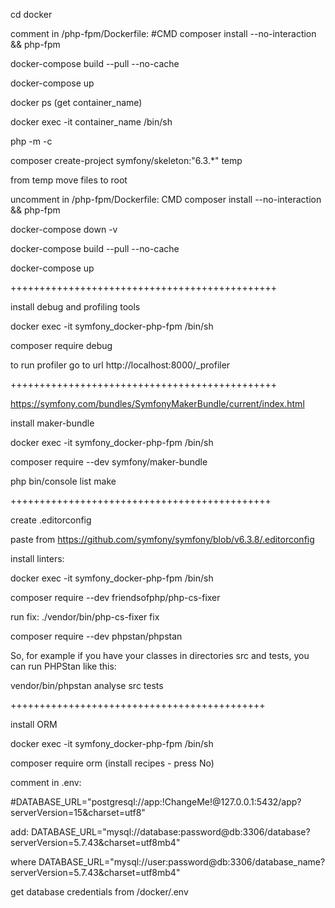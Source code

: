 cd docker

comment in /php-fpm/Dockerfile: #CMD composer install --no-interaction && php-fpm

docker-compose build --pull --no-cache

docker-compose up

docker ps (get container_name)

docker exec -it container_name /bin/sh

php -m -c

composer create-project symfony/skeleton:"6.3.*" temp

from temp move files to root

uncomment in /php-fpm/Dockerfile: CMD composer install --no-interaction && php-fpm

docker-compose down -v

docker-compose build --pull --no-cache

docker-compose up

++++++++++++++++++++++++++++++++++++++++++++++

install debug and profiling tools

docker exec -it symfony_docker-php-fpm /bin/sh

composer require debug

to run profiler go to url http://localhost:8000/_profiler

++++++++++++++++++++++++++++++++++++++++++++++

https://symfony.com/bundles/SymfonyMakerBundle/current/index.html

install maker-bundle

docker exec -it symfony_docker-php-fpm /bin/sh

composer require --dev symfony/maker-bundle

php bin/console list make

+++++++++++++++++++++++++++++++++++++++++++++

create .editorconfig

paste from https://github.com/symfony/symfony/blob/v6.3.8/.editorconfig

install linters:

docker exec -it symfony_docker-php-fpm /bin/sh

composer require --dev friendsofphp/php-cs-fixer

run fix: ./vendor/bin/php-cs-fixer fix


composer require --dev phpstan/phpstan

So, for example if you have your classes in directories src and tests, you can run PHPStan like this:

vendor/bin/phpstan analyse src tests

++++++++++++++++++++++++++++++++++++++++++++

install ORM

docker exec -it symfony_docker-php-fpm /bin/sh

composer require orm (install recipes - press No)

comment in .env:

#DATABASE_URL="postgresql://app:!ChangeMe!@127.0.0.1:5432/app?serverVersion=15&charset=utf8"

add: DATABASE_URL="mysql://database:password@db:3306/database?serverVersion=5.7.43&charset=utf8mb4"

where DATABASE_URL="mysql://user:password@db:3306/database_name?serverVersion=5.7.43&charset=utf8mb4"

get database credentials from /docker/.env



